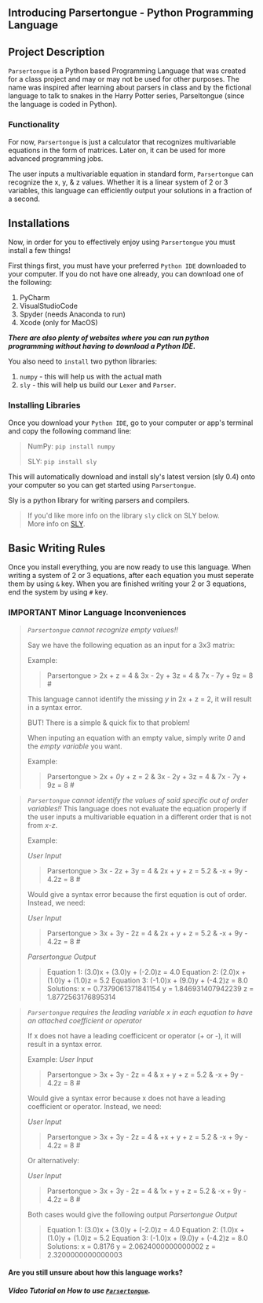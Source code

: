## Introducing Parsertongue - Python Programming Language

## Project Description
`Parsertongue` is a Python based Programming Language that was created for a class project and may or may not be used for other purposes. The name was inspired after learning about parsers in class and by the fictional language to talk to snakes in the Harry Potter series, Parseltongue (since the language is coded in Python).
### Functionality
For now, `Parsertongue` is just a calculator that recognizes multivariable equations in the form of matrices. Later on, it can be used for more advanced programming jobs. 

The user inputs a multivariable equation in standard form, `Parsertongue` can recognize the x, y, & z values. Whether it is a linear system of 2 or 3 variables, this language can efficiently output your solutions in a fraction of a second.

## Installations
Now, in order for you to effectively enjoy using `Parsertongue` you must install a few things!

First things first, you must have your preferred `Python IDE` downloaded to your computer. 
If you do not have one already, you can download one of the following:
1. PyCharm
2. VisualStudioCode
3. Spyder (needs Anaconda to run)
4. Xcode (only for MacOS)

***There are also plenty of websites where you can run python programming without having to download a Python IDE.***

You also need to `install` two python libraries:
1. `numpy` - this will help us with the actual math
2. `sly` - this will help us build our `Lexer` and `Parser`.

### Installing Libraries
Once you download your `Python IDE`, go to your computer or app's terminal and copy the following command line:
> NumPy:
> `pip install numpy`
> 
> SLY:
> `pip install sly` 

This will automatically download and install sly's latest version (sly 0.4) onto your computer so you can get started using `Parsertongue`.

Sly is a python library for writing parsers and compilers.

> If you'd like more info on the library `sly` click on SLY below.       
> More info on [SLY](https://sly.readthedocs.io/en/latest/sly.html).
> 

## Basic Writing Rules
Once you install everything, you are now ready to use this language.
When writing a system of 2 or 3 equations, after each equation you must seperate them by using `&` key.
When you are finished writing your 2 or 3 equations, end the system by using `#` key.

### IMPORTANT Minor Language Inconveniences

> _`Parsertongue`_ _cannot recognize empty values!!_
> 
> Say we have the following equation as an input for a 3x3 matrix:
> 
> Example: 
> >Parsertongue > 2x + z = 4 & 3x - 2y + 3z = 4 & 7x - 7y + 9z = 8 #
> 
> This language cannot identify the missing _y_ in 2x + z = 2, it will result in a syntax error.
> 
> BUT! There is a simple & quick fix to that problem! 
> 
> When inputing an equation with an empty value, simply write _0_ and the _empty variable_ you want.
> 
> Example: 
> >Parsertongue > 2x + _0y_ + z = 2 & 3x - 2y + 3z = 4 & 7x - 7y + 9z = 8 #
 


> _`Parsertongue`_ _cannot identify the values of said specific out of order variables!!_
> This language does not evaluate the equation properly if the user inputs a multivariable equation in a different order that is not from _x-z_.
> 
> Example: 
> 
> _User Input_
> >Parsertongue > 3x - 2z + 3y = 4 & 2x + y + z = 5.2 & -x + 9y - 4.2z = 8 #
> 
> Would give a syntax error because the first equation is out of order. Instead, we need:
> 
> _User Input_
> >Parsertongue > 3x + 3y - 2z = 4 & 2x + y + z = 5.2 & -x + 9y - 4.2z = 8 #
>
> _Parsertongue Output_
> > Equation 1: (3.0)x + (3.0)y + (-2.0)z = 4.0
> > Equation 2: (2.0)x + (1.0)y + (1.0)z = 5.2
> > Equation 3: (-1.0)x + (9.0)y + (-4.2)z = 8.0
> > Solutions:
> >  x = 0.7379061371841154
> >  y = 1.846931407942239
> >  z = 1.8772563176895314


> _`Parsertongue`_ _requires the leading variable x in each equation to have an attached coefficient or operator_
> 
> If x does not have a leading coefficicent or operator (+ or -), it will result in a syntax error.
> 
> Example: 
> _User Input_
> >Parsertongue > 3x + 3y - 2z = 4 & x + y + z = 5.2 & -x + 9y - 4.2z = 8 #
> >
> Would give a syntax error because x does not have a leading coefficient or operator. Instead, we need:
> 
> _User Input_
> >Parsertongue > 3x + 3y - 2z = 4 & +x + y + z = 5.2 & -x + 9y - 4.2z = 8 #
>
> Or alternatively:
> 
> _User Input_
> >Parsertongue > 3x + 3y - 2z = 4 & 1x + y + z = 5.2 & -x + 9y - 4.2z = 8 # 
> 
> Both cases would give the following output
> _Parsertongue Output_
> > Equation 1: (3.0)x + (3.0)y + (-2.0)z = 4.0
> > Equation 2: (1.0)x + (1.0)y + (1.0)z = 5.2
> > Equation 3: (-1.0)x + (9.0)y + (-4.2)z = 8.0
> > Solutions:
> >  x = 0.8176
> >  y = 2.0624000000000002
> >  z = 2.3200000000000003



#### Are you still unsure about how this language works?
##### Video Tutorial on How to use [`Parsertongue`](LINK).



